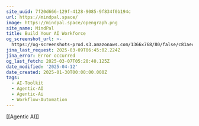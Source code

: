 ```yaml
---
site_uuid: 7f20d666-129f-4128-9085-9f834f0b194c
url: https://mindpal.space/
image: https://mindpal.space/opengraph.png
site_name: MindPal
title: Build Your AI Workforce
og_screenshot_url: >-
  https://og-screenshots-prod.s3.amazonaws.com/1366x768/80/false/c81aecaf52bb14081e11e52fbd8c9048b91cabea1446b33d36320ebc2377e4cc.jpeg
jina_last_request: 2025-03-09T06:45:02.224Z
jina_error: Error occurred
og_last_fetch: 2025-03-07T05:20:40.125Z
date_modified: '2025-04-12'
date_created: 2025-01-30T00:00:00.000Z
tags:
  - AI-Toolkit
  - Agentic-AI
  - Agentic-Ai
  - Workflow-Automation
---
```







































































































































































































































































































































































































































































































































































































































[[Agentic AI]]

